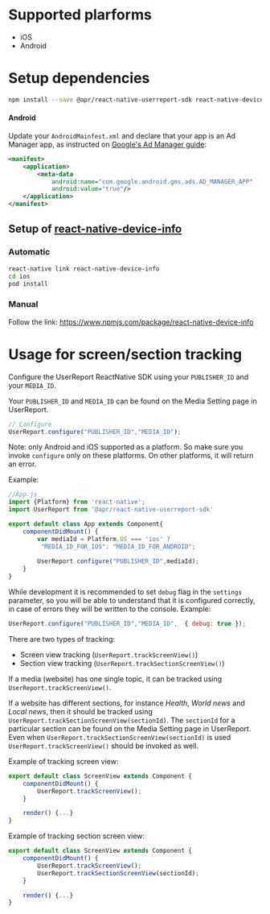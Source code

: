 # Supported plarforms
- iOS
- Android


# Setup dependencies

```bash
npm install --save @apr/react-native-userreport-sdk react-native-device-info
```

#### Android
Update your `AndroidMainfest.xml` and declare that your app is an Ad Manager app, as instructed on [Google's Ad Manager guide](https://developers.google.com/ad-manager/mobile-ads-sdk/android/quick-start#update_your_androidmanifestxml):
```xml
<manifest>
    <application>
        <meta-data
            android:name="com.google.android.gms.ads.AD_MANAGER_APP"
            android:value="true"/>
    </application>
</manifest>
```

## Setup of [react-native-device-info](https://www.npmjs.com/package/react-native-device-info)

### Automatic
```bash
react-native link react-native-device-info
cd ios
pod install
```
### Manual 
Follow the link: https://www.npmjs.com/package/react-native-device-info

# Usage for screen/section tracking

Configure the UserReport ReactNative SDK using your `PUBLISHER_ID` and your `MEDIA_ID`.

Your `PUBLISHER_ID` and `MEDIA_ID` can be found on the Media Setting page in UserReport.


```javascript
// Configure
UserReport.configure("PUBLISHER_ID","MEDIA_ID");
```

Note: only Android and iOS supported as a platform. So make sure you invoke `configure` only on these platforms. On other platforms, it will return an error.


Example: 

```javascript
//App.js
import {Platform} from 'react-native';
import UserReport from '@apr/react-native-userreport-sdk'

export default class App extends Component{
    componentDidMount() {
        var mediaId = Platform.OS === 'ios' ?
         "MEDIA_ID_FOR_IOS": "MEDIA_ID_FOR_ANDROID";
      
        UserReport.configure("PUBLISHER_ID",mediaId);
    }
}
```

While development it is recommended to set `debug` flag in the `settings` parameter, so you will be able to understand that it is configured correctly, in case of errors they will be written to the console. 
Example:

```javascript
UserReport.configure("PUBLISHER_ID","MEDIA_ID",  { debug: true });
```

There are two types of tracking:
  - Screen view tracking (`UserReport.trackScreenView()`)
  - Section view tracking (`UserReport.trackSectionScreenView()`)

If a media (website) has one single topic, it can be tracked using `UserReport.trackScreenView()`.

If a website has different sections, for instance *Health*, *World news* and *Local news*, then it should be tracked using `UserReport.trackSectionScreenView(sectionId)`.  The `sectionId` for a particular section can be found on the Media Setting page in UserReport.
Even when `UserReport.trackSectionScreenView(sectionId)` is used `UserReport.trackScreenView()` should be invoked as well.

Example of tracking screen view:
```javascript
export default class ScreenView extends Component {
    componentDidMount() {
        UserReport.trackScreenView();
    }

    render() {...}
}
```


Example of tracking section screen view:
```javascript
export default class ScreenView extends Component {
    componentDidMount() {
        UserReport.trackScreenView();
        UserReport.trackSectionScreenView(sectionId);
    }

    render() {...}
}
```